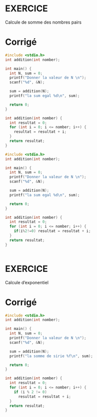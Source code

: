 # EXERCICE

Calcule de somme des nombres pairs

# Corrigé

<div class="tabbed-blocks">

```c
#include <stdio.h>
int addition(int nomber);

int main() {
  int N, sum = 0;
  printf("Donner la valeur de N \n");
  scanf("%d", &N);

  sum = addition(N);
  printf("la sum egal %d\n", sum);

  return 0;
}

int addition(int nomber) {
  int resultat = 0;
  for (int i = 0; i <= nomber; i++) {
    resultat = resultat + i;
  }
  return resultat;
}
```

```c
#include <stdio.h>
int addition(int nomber);

int main() {
  int N, sum = 0;
  printf("Donner la valeur de N \n");
  scanf("%d", &N);

  sum = addition(N);
  printf("la sum egal %d\n", sum);

  return 0;
}

int addition(int nomber) {
  int resultat = 0;
  for (int i = 0; i <= nomber; i++) {
    if(i%2!=0) resultat = resultat + i;
  }
  return resultat;
}
```

```matlab
```

<!-- ```py -->
<!-- ``` -->
<!---->
<!-- ```dart -->
<!-- ``` -->
<!---->
<!-- ```lua -->
<!-- ``` -->
<!---->
<!-- ```rust -->
<!-- ``` -->
<!---->
<!-- ```js -->
<!-- ``` -->
<!---->
<!-- ```sh -->
<!-- ``` -->

</div>

# EXERCICE

Calcule d’exponentiel

# Corrigé

<div class="tabbed-blocks">

```c
#include <stdio.h>
int addition(int nomber);

int main() {
  int N, sum = 0;
  printf("Donner la valeur de N \n");
  scanf("%d", &N);

  sum = addition(N);
  printf("la somme de sirie %f\n", sum);

  return 0;
}

int addition(int nomber) {
  int resultat = 0;
  for (int i = 0; i <= nomber; i++) {
    if (i % 2 != 0)
      resultat = resultat + i;
  }
  return resultat;
}
```


```matlab
```

<!-- ```py -->
<!-- ``` -->
<!---->
<!-- ```dart -->
<!-- ``` -->
<!---->
<!-- ```lua -->
<!-- ``` -->
<!---->
<!-- ```rust -->
<!-- ``` -->
<!---->
<!-- ```js -->
<!-- ``` -->
<!---->
<!-- ```sh -->
<!-- ``` -->

</div>
